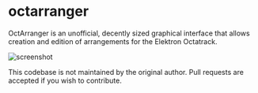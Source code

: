 # octarranger
OctArranger is an unofficial, decently sized graphical interface that allows creation and edition of arrangements for the Elektron Octatrack.

![screenshot](https://www.elektronauts.com/uploads/default/original/3X/8/0/80548ae408929da2ee271732d12c6bc2c368cf3d.png)

This codebase is not maintained by the original author. Pull requests are accepted if you wish to contribute.

